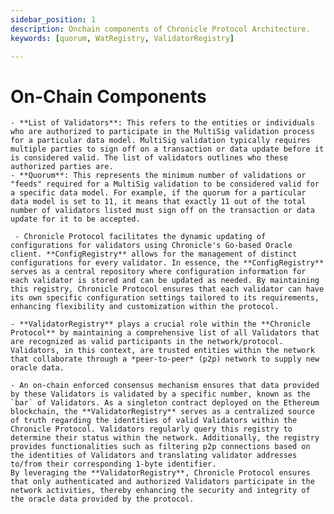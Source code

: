 ```yaml
---
sidebar_position: 1
description: Onchain components of Chronicle Protocol Architecture.
keywords: [quorum, WatRegistry, ValidatorRegistry]

---
```

 # On-Chain Components


    - **List of Validators**: This refers to the entities or individuals who are authorized to participate in the MultiSig validation process for a particular data model. MultiSig validation typically requires multiple parties to sign off on a transaction or data update before it is considered valid. The list of validators outlines who these authorized parties are.
    - **Quorum**: This represents the minimum number of validations or "feeds" required for a MultiSig validation to be considered valid for a specific data model. For example, if the quorum for a particular data model is set to 11, it means that exactly 11 out of the total number of validators listed must sign off on the transaction or data update for it to be accepted.
    
     - Chronicle Protocol facilitates the dynamic updating of configurations for validators using Chronicle's Go-based Oracle client. **ConfigRegistry** allows for the management of distinct configurations for every validator. In essence, the **ConfigRegistry** serves as a central repository where configuration information for each validator is stored and can be updated as needed. By maintaining this registry, Chronicle Protocol ensures that each validator can have its own specific configuration settings tailored to its requirements, enhancing flexibility and customization within the protocol.

    - **ValidatorRegistry** plays a crucial role within the **Chronicle Protocol** by maintaining a comprehensive list of all Validators that are recognized as valid participants in the network/protocol. Validators, in this context, are trusted entities within the network that collaborate through a *peer-to-peer* (p2p) network to supply new oracle data.

    - An on-chain enforced consensus mechanism ensures that data provided by these Validators is validated by a specific number, known as the `bar` of Validators. As a singleton contract deployed on the Ethereum blockchain, the **ValidatorRegistry** serves as a centralized source of truth regarding the identities of valid Validators within the Chronicle Protocol. Validators regularly query this registry to determine their status within the network. Additionally, the registry provides functionalities such as filtering p2p connections based on the identities of Validators and translating validator addresses to/from their corresponding 1-byte identifier.
    By leveraging the **ValidatorRegistry**, Chronicle Protocol ensures that only authenticated and authorized Validators participate in the network activities, thereby enhancing the security and integrity of the oracle data provided by the protocol.



<!-- Technically its not at least 11 but exactly 11. This gives us some nice properties inside the Scribe contract itself, ie the verification runtime is not O(bar) but excatly bar. Also it helps with a feed maybe optimistically poking data with that many feeds that the challenge operation becomes too expensive to be economically reasonable for externals to perform...  -->